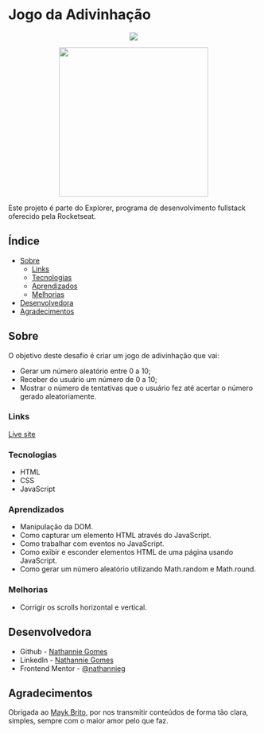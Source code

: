 # Jogo da Adivinhação

<p align="center">
  <img src="https://i.imgur.com/NZJ8uSK.png" />
</p>

<p align="center">
  <img height="300px" width="auto" src="https://i.imgur.com/GdEBIpu.png" />
</p>

Este projeto é parte do Explorer, programa de desenvolvimento fullstack oferecido pela Rocketseat.

## Índice

- [Sobre](#sobre)
  - [Links](#Links)
  - [Tecnologias](#tecnologias)
  - [Aprendizados](#aprendizados)
  - [Melhorias](#melhorias)
- [Desenvolvedora](#desenvolvedora)
- [Agradecimentos](#agradecimentos)

## Sobre

O objetivo deste desafio é criar um jogo de adivinhação que vai:

- Gerar um número aleatório entre 0 a 10;
- Receber do usuário um número de 0 a 10;
- Mostrar o número de tentativas que o usuário fez até acertar o número gerado aleatoriamente.

### Links

[Live site](https://nathannieg.github.io/jogo-da-adivinhacao/)

### Tecnologias

- HTML
- CSS
- JavaScript

### Aprendizados

- Manipulação da DOM.
- Como capturar um elemento HTML através do JavaScript.
- Como trabalhar com eventos no JavaScript.
- Como exibir e esconder elementos HTML de uma página usando JavaScript.
- Como gerar um número aleatório utilizando Math.random e Math.round.

### Melhorias

- Corrigir os scrolls horizontal e vertical.

## Desenvolvedora

- Github - [Nathannie Gomes](https://github.com/nathannieg)
- LinkedIn - [Nathannie Gomes](https://www.linkedin.com/in/nathanniegomes/)
- Frontend Mentor - [@nathannieg](https://www.frontendmentor.io/profile/nathannieg)

## Agradecimentos

Obrigada ao [Mayk Brito](https://github.com/maykbrito), por nos transmitir conteúdos de forma tão clara, simples, sempre com o maior amor pelo que faz.
